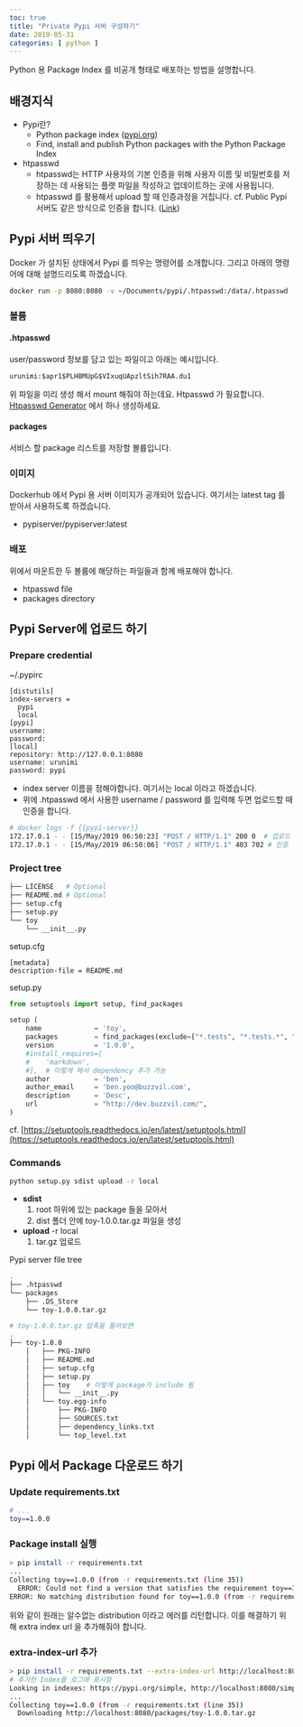 ```yaml
---
toc: true
title: "Private Pypi 서버 구성하기"
date: 2019-05-31
categories: [ python ]
---
```


Python 용 Package Index 를 비공개 형태로 배포하는 방법을 설명합니다.

## 배경지식

- Pypi란?
  - Python package index ([pypi.org](https://pypi.org))
  - Find, install and publish Python packages with the Python Package Index
- htpasswd
  - htpasswd는 HTTP 사용자의 기본 인증을 위해 사용자 이름 및 비밀번호를 저장하는 데 사용되는 플랫 파일을 작성하고 업데이트하는 곳에 사용됩니다.
  - htpasswd 를 활용해서 upload 할 때 인증과정을 거칩니다.
  cf. Public Pypi 서버도 같은 방식으로 인증을 합니다. ([Link](https://medium.com/@joel.barmettler/how-to-upload-your-python-package-to-pypi-65edc5fe9c56))

## Pypi 서버 띄우기

Docker 가 설치된 상태에서 Pypi 를 띄우는 명령어를 소개합니다. 그리고 아래의 명령어에 대해 설명드리도록 하겠습니다.

```bash
docker run -p 8080:8080 -v ~/Documents/pypi/.htpasswd:/data/.htpasswd -v ~/Documents/pypi/packages:/data/packages pypiserver/pypiserver:latest -P .htpasswd packages
```

### 볼륨

#### .htpasswd

user/password 정보를 담고 있는 파일이고 아래는 예시입니다.

```
urunimi:$apr1$PLHBMUpG$VIxuqUApzltSih7RAA.du1
```

위 파일을 미리 생성 해서 mount 해줘야 하는데요. Htpasswd 가 필요합니다.
[Htpasswd Generator](http://www.htaccesstools.com/htpasswd-generator/) 에서 하나 생성하세요.

#### packages

서비스 할 package 리스트를 저장할 볼륨입니다.

### 이미지

Dockerhub 에서 Pypi 용 서버 이미지가 공개되어 있습니다. 여기서는 latest tag 를 받아서 사용하도록 하겠습니다.

- pypiserver/pypiserver:latest

### 배포

위에서 마운트한 두 볼륨에 해당하는 파일들과 함께 배포해야 합니다.

- htpasswd file
- packages directory

## Pypi Server에 업로드 하기

### Prepare credential

~/.pypirc

```
[distutils]
index-servers =
  pypi
  local
[pypi]
username:
password:
[local]
repository: http://127.0.0.1:8080
username: urunimi
password: pypi
```

- index server 이름을 정해야합니다. 여기서는 local 이라고 하겠습니다.
- 위에 .htpasswd 에서 사용한 username / password 를 입력해 두면 업로드할 때 인증을 합니다.

```bash
# docker logs -f {{pypi-server}}
172.17.0.1 - - [15/May/2019 06:50:23] "POST / HTTP/1.1" 200 0  # 업로드 성공
172.17.0.1 - - [15/May/2019 06:50:06] "POST / HTTP/1.1" 403 702 # 인증 실패
```

### Project tree

```bash
├── LICENSE   # Optional
├── README.md # Optional
├── setup.cfg
├── setup.py
└── toy
    └── __init__.py
```

setup.cfg

```
[metadata]
description-file = README.md
```

setup.py

```python
from setuptools import setup, find_packages

setup (
    name             = 'toy', 
    packages         = find_packages(exclude=["*.tests", "*.tests.*", "tests.*", "tests"]),  # 이렇게 해서 test 패키지를 제외할 수 있음
    version          = '1.0.0',
    #install_requires=[
    #    'markdown',
    #],  # 이렇게 해서 dependency 추가 가능
    author           = 'ben',
    author_email     = 'ben.yoo@buzzvil.com',
    description      = 'Desc',
    url              = "http://dev.buzzvil.com/",
)
```

cf. [https://setuptools.readthedocs.io/en/latest/setuptools.html](https://setuptools.readthedocs.io/en/latest/setuptools.html)

### Commands

```bash
python setup.py sdist upload -r local
```

- **sdist**
    1. root 하위에 있는 package 들을 모아서
    2. dist 폴더 안에 toy-1.0.0.tar.gz 파일을 생성
- **upload** -r local
    1. tar.gz 업로드

Pypi server file tree

```bash
.
├── .htpasswd
└── packages
    ├── .DS_Store
    └── toy-1.0.0.tar.gz

# toy-1.0.0.tar.gz 압축을 풀어보면
.
├── toy-1.0.0
    │   ├── PKG-INFO
    │   ├── README.md
    │   ├── setup.cfg
    │   ├── setup.py
    │   ├── toy    # 이렇게 package가 include 됨
    │   │   └── __init__.py
    │   └── toy.egg-info
    │       ├── PKG-INFO
    │       ├── SOURCES.txt
    │       ├── dependency_links.txt
    │       └── top_level.txt
```

## Pypi 에서 Package 다운로드 하기

### Update requirements.txt

```bash
# ...
toy==1.0.0
```

### Package install 실행

```bash
> pip install -r requirements.txt
...
Collecting toy==1.0.0 (from -r requirements.txt (line 35))
  ERROR: Could not find a version that satisfies the requirement toy==1.0.0 (from -r requirements.txt (line 35)) (from versions: none)
ERROR: No matching distribution found for toy==1.0.0 (from -r requirements.txt (line 35))
```

위와 같이 원래는 알수없는 distribution 이라고 에러를 리턴합니다. 이를 해결하기 위해 extra index url 을 추가해줘야 합니다.

### extra-index-url 추가

```bash
> pip install -r requirements.txt --extra-index-url http://localhost:8080/simple/
# 추가한 Index를 로그에 표시함
Looking in indexes: https://pypi.org/simple, http://localhost:8080/simple/ 
...
Collecting toy==1.0.0 (from -r requirements.txt (line 35))
  Downloading http://localhost:8080/packages/toy-1.0.0.tar.gz
```
